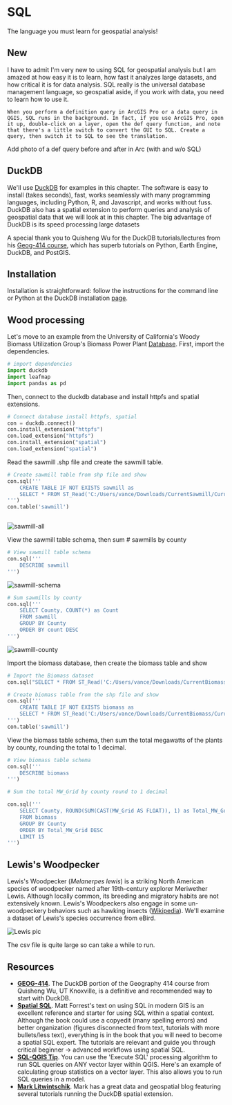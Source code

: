 # SQL

The language you must learn for geospatial analysis!

## New

I have to admit I'm very new to using SQL for geospatial analysis but I am amazed at how easy it is to learn, how fast it analyzes large datasets, and how critical it is for data analysis. SQL really is the universal database management language, so geospatial aside, if you work with data, you need to learn how to use it.

```{tip}
When you perform a definition query in ArcGIS Pro or a data query in QGIS, SQL runs in the background. In fact, if you use ArcGIS Pro, open it up, double-click on a layer, open the def query function, and note that there's a little switch to convert the GUI to SQL. Create a query, then switch it to SQL to see the translation.
```

Add photo of a def query before and after in Arc (with and w/o SQL)

## DuckDB

We'll use [DuckDB](https://duckdb.org/) for examples in this chapter. The software is easy to install (takes seconds), fast, works seamlessly with many programming languages, including Python, R, and Javascript, and works without fuss. DuckDB also has a spatial extension to perform queries and analysis of geospatial data that we will look at in this chapter. The big advantage of DuckDB is its speed processing large datasets

A special thank you to Quisheng Wu for the DuckDB tutorials/lectures from his [Geog-414 course](https://geog-414.gishub.org/), which has superb tutorials on Python, Earth Engine, DuckDB, and PostGIS.

## Installation

Installation is straightforward: follow the instructions for the command line or Python at the DuckDB installation [page](http://gg.gg/1at9tp).

## Wood processing

Let's move to an example from the University of California's Woody Biomass Utilization Group's Biomass Power Plant [Database](http://gg.gg/1as7ti). First, import the dependencies.

```python
# import dependencies
import duckdb
import leafmap
import pandas as pd
```

Then, connect to the duckdb database and install httpfs and spatial extensions.

```python
# Connect database install httpfs, spatial
con = duckdb.connect()
con.install_extension("httpfs")
con.load_extension("httpfs")
con.install_extension("spatial")
con.load_extension("spatial")
```

Read the sawmill .shp file and create the sawmill table.

```python
# Create sawmill table from shp file and show
con.sql('''
    CREATE TABLE IF NOT EXISTS sawmill as
    SELECT * FROM ST_Read('C:/Users/vance/Downloads/CurrentSawmill/Current_Wood_Facility_Database_Primary_Wood_Processing.shp')
''')
con.table('sawmill')
```

```{tip} Duckdb sql can be run in the command line and through Python as we are doing here. There are several ways to do this, but wrapping the commands in con.sql with parenthesis and two sets of double or single quotes is easier to code and read.

```

![sawmill-all](https://i.imgur.com/ptLCP0F.png)

View the sawmill table schema, then sum # sawmills by county

```python
# View sawmill table schema
con.sql('''
    DESCRIBE sawmill
''')
```

![sawmill-schema](https://i.imgur.com/gM9AJtB.png)

```python
# Sum sawmills by county
con.sql('''
    SELECT County, COUNT(*) as Count
    FROM sawmill
    GROUP BY County
    ORDER BY count DESC
''')
```

![sawmill-county](https://i.imgur.com/GeX2mE6.png)

Import the biomass database, then create the biomass table and show

```python
# Import the Biomass dataset
con.sql("SELECT * FROM ST_Read('C:/Users/vance/Downloads/CurrentBiomass/Current_Wood_Facility_Database_Biomass.shp')")
```

```python
# Create biomass table from the shp file and show
con.sql('''
    CREATE TABLE IF NOT EXISTS biomass as
    SELECT * FROM ST_Read('C:/Users/vance/Downloads/CurrentBiomass/Current_Wood_Facility_Database_Biomass.shp')
''')
con.table('sawmill')
```

View the biomass table schema, then sum the total megawatts of the plants by county, rounding the total to 1 decimal.

```python
# View biomass table schema
con.sql('''
    DESCRIBE biomass
''')
```

```python
# Sum the total MW_Grid by county round to 1 decimal

con.sql('''
    SELECT County, ROUND(SUM(CAST(MW_Grid AS FLOAT)), 1) as Total_MW_Grid
    FROM biomass
    GROUP BY County
    ORDER BY Total_MW_Grid DESC
    LIMIT 15
''')
```

## Lewis's Woodpecker
Lewis's Woodpecker (_Melanerpes lewis_) is a striking North American species of woodpecker named after 19th-century explorer Meriwether Lewis. Although locally common, its breeding and migratory habits are not extensively known. Lewis's Woodpeckers also engage in some un-woodpeckery behaviors such as hawking insects ([Wikipedia](https://en.wikipedia.org/wiki/Lewis%27s_woodpecker)). We'll examine a dataset of Lewis's species occurrence from eBird.

![Lewis pic](https://upload.wikimedia.org/wikipedia/commons/thumb/c/c7/Lewis%27s_Woodpecker.jpg/330px-Lewis%27s_Woodpecker.jpg)

The csv file is quite large so can take a while to run.

## Resources

- **[GEOG-414](https://geog-414.gishub.org/book/duckdb/01_duckdb_intro.html)**. The DuckDB portion of the Geography 414 course from Quisheng Wu, UT Knoxville, is a definitive and recommended way to start with DuckDB.
- **[Spatial SQL](https://spatial-sql.com/)**. Matt Forrest's text on using SQL in modern GIS is an excellent reference and starter for using SQL within a spatial context. Although the book could use a copyedit (many spelling errors) and better organization (figures disconnected from text, tutorials with more bullets/less text), everything is in the book that you will need to become a spatial SQL expert. The tutorials are relevant and guide you through critical beginner -> advanced workflows using spatial SQL.
- **[SQL-QGIS Tip](https://twitter.com/spatialthoughts/status/1774833044396081189)**. You can use the 'Execute SQL' processing algorithm to run SQL queries on ANY vector layer within QGIS. Here's an example of calculating group statistics on a vector layer. This also allows you to run SQL queries in a model.
- **[Mark Litwintschik](https://tech.marksblogg.com/duckdb-gis-spatial-extension.html)**. Mark has a great data and geospatial blog featuring several tutorials running the DuckDB spatial extension.

<!-- 
## Notes
[lonboard](https://github.com/developmentseed/lonboard)

[examples page](https://docs.overturemaps.org/examples/#13/47.6/-122.33/0/45) has more with duck

[open geospatial](https://github.com/opengeos/geospatial-data-catalogs) datasets
use the cleaned LEWO sets and upload them to a GitHub page

youtube course from Freecode camp, note the outline: https://www.youtube.com/watch?v=mXW7JHJM34k

[analyze millions of points](https://www.youtube.com/watch?v=ljzpm3Mrw-I) has nice duckdb analysis using h3 and connecting code to cli -->

